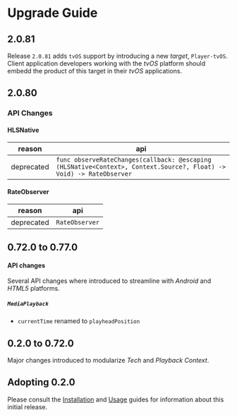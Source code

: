 # Upgrade Guide

## 2.0.81

Release `2.0.81` adds `tvOS` support by introducing a new *target*, `Player-tvOS`. Client application developers working with the *tvOS* platform should embedd the product of this target in their *tvOS* applications.

## 2.0.80

### API Changes

#### HLSNative

| reason | api |
| -------- | --- |
| deprecated | `func observeRateChanges(callback: @escaping (HLSNative<Context>, Context.Source?, Float) -> Void) -> RateObserver` |

#### RateObserver
| reason | api |
| -------- | --- |
| deprecated | `RateObserver` |


## 0.72.0 to 0.77.0

#### API changes
Several API changes where introduced to streamline with *Android* and *HTML5* platforms.

##### `MediaPlayback`
* `currentTime` renamed to `playheadPosition`


## 0.2.0 to 0.72.0
Major changes introduced to modularize *Tech* and *Playback Context*.

## Adopting 0.2.0
Please consult the [Installation](https://github.com/EricssonBroadcastServices/iOSClientPlayer/blob/master/README.md#installation) and [Usage](https://github.com/EricssonBroadcastServices/iOSClientPlayer/blob/master/README.md#getting-started) guides for information about this initial release.
